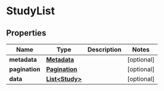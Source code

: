 

# StudyList


## Properties

| Name | Type | Description | Notes |
|------------ | ------------- | ------------- | -------------|
|**metadata** | [**Metadata**](Metadata.md) |  |  [optional] |
|**pagination** | [**Pagination**](Pagination.md) |  |  [optional] |
|**data** | [**List&lt;Study&gt;**](Study.md) |  |  [optional] |



